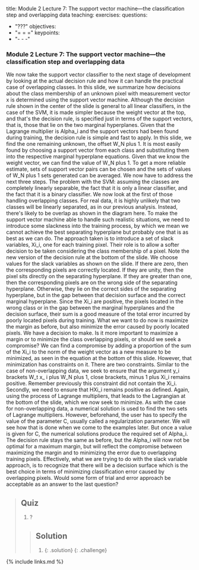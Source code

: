 title: Module 2 Lecture 7: The support vector machine—the classification step and overlapping data
teaching: 
exercises: 
questions:

- "???"
  objectives:
- "= = ="
  keypoints:
- "- - -"

### Module 2 Lecture 7: The support vector machine—the classification step and overlapping data

We now take the support vector classifier to the next stage of development by looking at the actual decision rule and how it can handle the practical case of overlapping classes. In this slide, we summarize how decisions about the class membership of an unknown pixel with measurement vector x is determined using the support vector machine. Although the decision rule shown in the center of the slide is general to all linear classifiers, in the case of the SVM, it is made simpler because the weight vector at the top, and that's the decision rule, is specified just in terms of the support vectors, that is, those that lie on the two marginal hyperplanes. Given that the Lagrange multiplier is Alpha_i and the support vectors had been found during training, the decision rule is simple and fast to apply. In this slide, we find the one remaining unknown, the offset W_N plus 1. It is most easily found by choosing a support vector from each class and substituting them into the respective marginal hyperplane equations. Given that we know the weight vector, we can find the value of W_N plus 1. To get a more reliable estimate, sets of support vector pairs can be chosen and the sets of values of W_N plus 1 sets generated can be averaged. We now have to address the next three steps. The problem with the SVM: assuming the classes are completely linearly separable, the fact that it is only a linear classifier, and the fact that it is a binary classifier. We now look at the first of those handling overlapping classes. For real data, it is highly unlikely that two classes will be linearly separated, as in our previous analysis. Instead, there's likely to be overlap as shown in the diagram here. To make the support vector machine able to handle such realistic situations, we need to introduce some slackness into the training process, by which we mean we cannot achieve the best separating hyperplane but probably one that is as best as we can do. The approach taken is to introduce a set of slack variables, Xi_i, one for each training pixel. Their role is to allow a softer decision to be taken considering the class membership of a pixel. Note the new version of the decision rule at the bottom of the slide. We choose values for the slack variables as shown on the slide. If there are zero, then the corresponding pixels are correctly located. If they are unity, then the pixel sits directly on the separating hyperplane. If they are greater than one, then the corresponding pixels are on the wrong side of the separating hyperplane. Otherwise, they lie on the correct sides of the separating hyperplane, but in the gap between that decision surface and the correct marginal hyperplane. Since the Xi_i are positive, the pixels located in the wrong class or in the gap between the marginal hyperplanes and the decision surface, their sum is a good measure of the total error incurred by poorly located pixels during training. What we want to do now is maximize the margin as before, but also minimize the error caused by poorly located pixels. We have a decision to make. Is it more important to maximize a margin or to minimize the class overlapping pixels, or should we seek a compromise? We can find a compromise by adding a proportion of the sum of the Xi_i to the norm of the weight vector as a new measure to be minimized, as seen in the equation at the bottom of this slide. However, that minimization has constraints on it. There are two constraints. Similar to the case of non-overlapping data, we seek to ensure that the argument y_i brackets W_t x_ i plus W_N plus 1, close brackets, minus 1 plus Xi_i remains positive. Remember previously this constraint did not contain the Xi_i. Secondly, we need to ensure that HXi_i remains positive as defined. Again, using the process of Lagrange multipliers, that leads to the Lagrangian at the bottom of the slide, which we now seek to minimize. As with the case for non-overlapping data, a numerical solution is used to find the two sets of Lagrange multipliers. However, beforehand, the user has to specify the value of the parameter C, usually called a regularization parameter. We will see how that is done when we come to the examples later. But once a value is given for C, the numerical solutions produce the required set of Alpha_i. The decision rule stays the same as before, but the Alpha_i will now not be optimal for a maximum margin, but will reflect the compromise between maximizing the margin and to minimizing the error due to overlapping training pixels. Effectively, what we are trying to do with the slack variable approach, is to recognize that there will be a decision surface which is the best choice in terms of minimizing classification error caused by overlapping pixels. Would some form of trial and error approach be acceptable as an answer to the last question? 

> ## Quiz
>
> 1. ?
>
> > ## Solution
> >
> > 1. 
> >    {: .solution}
> >    {: .challenge}

{% include links.md %}